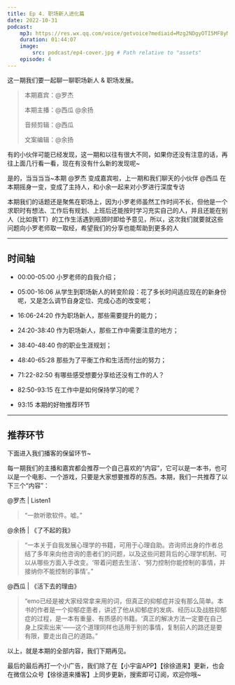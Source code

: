 ```yaml
---
title: Ep 4. 职场新人进化篇
date: 2022-10-31
podcast:
    mp3: https://res.wx.qq.com/voice/getvoice?mediaid=Mzg2NDgyOTI5MF8yMjQ3NDgzNzE0
    duration: 01:44:07
    image:
        src: podcast/ep4-cover.jpg # Path relative to "assets"
    episode: 4
---
```


这一期我们要一起聊一聊职场新人 & 职场发展。
<!--more-->

> 本期嘉宾：@罗杰
>
> 本期主播：@西瓜 @余扬
>
> 音频剪辑：@西瓜
>
> 文案编辑：@余扬

有的小伙伴可能已经发现，这一期和以往有很大不同，如果你还没有注意的话，再往上面几行看一看，现在有没有什么新的发现呢~

是的，当当当当~本期 @罗杰 变成嘉宾啦，上一期和我们聊天的小伙伴 @西瓜 在本期摇身一变，变成了主持人，和小余一起来对小罗进行深度专访

本期我们的话题还是聚焦在职场上，因为小罗老师虽然工作时间不长，但他是一个求职时有想法、工作后有规划、上班后还能按时学习充实自己的人，并且还能在别人（比如我TT）的工作生活遇到瓶颈时即给予意见，所以，这次我们就要就这些问题向小罗老师取一取经，希望我们的分享也能帮助到更多的人

---

## 时间轴

- 00:00-05:00
小罗老师的自我介绍；

- 05:00-16:06
从学生到职场新人的转变阶段：花了多长时间适应现在的新身份呢，又是怎么调节自身定位、完成心态的改变呢；

- 16:06-24:20
作为职场新人，那些需要提升的能力；

- 24:20-38:40
作为职场新人，那些工作中需要注意的地方；

- 38:40-48:40
你的职业生涯规划；

- 48:40-65:28
那些为了平衡工作和生活而付出的努力；

- 71:22-82:50
有哪些感受想要分享给还没有工作的人？

- 82:50-93:15
在工作中是如何保持学习的呢？

- 93:15
本期的好物推荐环节

---

## 推荐环节

下面进入我们播客的保留环节~

每一期我们的主播和嘉宾都会推荐一个自己喜欢的“内容”，它可以是一本书，也可以是一个电影、一个游戏，只要是大家想要推荐的东西。本期，我们一共推荐了以下三个“内容”：

@罗杰 | Listen1

> “一款听歌软件。嘘。”

@余扬 | 《了不起的我》

> “一本关于自我发展心理学的书籍，可用于心理自助。咨询师出身的作者总结了多年来向他咨询的患者们的问题，以及这些问题背后的心理学机制、可以从哪些方面入手改变。‘带着问题去生活’、‘努力控制你能控制的事情，并接纳你不能控制的事情’。”

@西瓜 | 《活下去的理由》

> “emo已经是被大家经常拿来用的词，但真正的抑郁症并没有那么简单。本书的作者是一个抑郁症患者，讲述了他从抑郁症的发病、经历以及战胜抑郁症的过程，是一本有重量、有质感的书籍。‘真正的解决方法一定要在自己身上探索出来’——这个道理同样也适用于别的事情，复制前人的路还是要有限，要走出自己的道路。”

以上，就是本期的全部内容，我们下期再见。

最后的最后再打一个小广告，我们除了在【小宇宙APP】【徐徐道来】更新，也会在微信公众号【徐徐道来播客】上同步更新，搜索即可订阅，欢迎你哦~

